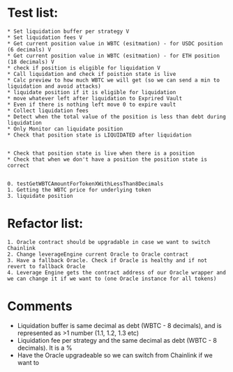 
# Test list:
    * Set liquidation buffer per strategy V
    * Set liquidation fees V
    * Get current position value in WBTC (esitmation) - for USDC position (6 decimals) V
    * Get current position value in WBTC (esitmation) - for ETH position (18 decimals) V
    * check if position is eligible for liquidation V
    * Call liquidation and check if poistion state is live
    * Calc preview to how much WBTC we will get (so we can send a min to liquidation and avoid attacks)
    * liquidate position if it is eligible for liquidation
    * move whatever left after liquidation to Exprired Vault
    * Even if there is nothing left move 0 to expire vault
    * Collect liquidation fees
    * Detect when the total value of the position is less than debt during liquidation
    * Only Monitor can liquidate position
    * Check that position state is LIQUIDATED after liquidation


    * Check that position state is live when there is a position
    * Check that when we don't have a position the position state is correct


    0. testGetWBTCAmountForTokenXWithLessThan8Decimals
    1. Getting the WBTC price for underlying token
    3. liquidate position

# Refactor list:
    1. Oracle contract should be upgradable in case we want to switch Chainlink
    2. Change leverageEngine current Oracle to Oracle contract
    3. Have a fallback Oracle. Check if Oracle is healthy and if not revert to fallback Oracle
    4. Leverage Engine gets the contract address of our Oracle wrapper and we can change it if we want to (one Oracle instance for all tokens)
  

  # Comments

  - Liquidation buffer is same decimal as debt (WBTC - 8 decimals), and is represented as >1 number (1.1, 1.2, 1.3 etc)
  - Liquidation fee per strategy and the same decimal as debt (WBTC - 8 decimals). It is a %
  - Have the Oracle upgradeable so we can switch from Chainlink if we want to